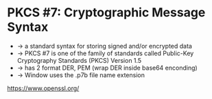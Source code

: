 # PKCS #7: Cryptographic Message Syntax
* -> a standard syntax for storing signed and/or encrypted data 
* -> PKCS #7 is one of the family of standards called Public-Key Cryptography Standards (PKCS)  Version 1.5
* -> has 2 format DER, PEM (wrap DER inside base64 enconding)
* -> Window uses the .p7b file name extension 

https://www.openssl.org/